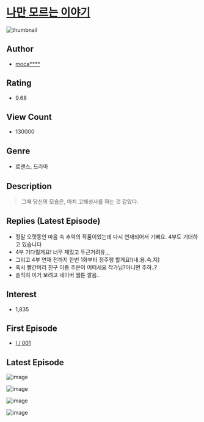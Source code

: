# [나만 모르는 이야기](https://comic.naver.com/bestChallenge/list?titleId=571243)
![thumbnail](https://image-comic.pstatic.net/user_contents_data/challenge_comic/2022/08/26/257526/thumbnail_202x16466ab39ae_3c5e_4567_abe7_dad642c3596d_00001362.JPEG)

## Author
- [moca****](https://comic.naver.com/artistTitle?id=257526)

## Rating
- 9.68

## View Count
- 130000

## Genre
- 로맨스, 드라마

## Description
> 그때 당신의 모습은, 마치 고해성사를 하는 것 같았다.

## Replies (Latest Episode)
- 정말 오랫동안 마음 속 추억의 작품이었는데 다시 연재되어서 기뻐요. 4부도 기대하고 있습니다
- 4부 기다릴게요! 너무 재밌고 두근거려유,,,
- 그리고 4부 연재 전까지 한번 1화부터 정주행 할게요!(내.용.숙.지)
- 혹시 빨간머리 친구 이름 주은이 어떠세요 작가님?아니면 주하..?
- 솔직히 이거 보려고 네이버 웹툰 깔음..

## Interest
- 1,835

## First Episode
- [I / 001](https://comic.naver.com/bestChallenge/detail?titleId=571243&no=1)

## Latest Episode
![image](https://image-comic.pstatic.net/user_contents_data/challenge_comic/2023/02/17/257526/upload_7018073006000126256.jpeg)

![image](https://image-comic.pstatic.net/user_contents_data/challenge_comic/2023/02/17/257526/upload_3691091742535398199.jpeg)

![image](https://image-comic.pstatic.net/user_contents_data/challenge_comic/2023/02/17/257526/upload_3546978753533259828.jpeg)

![image](https://image-comic.pstatic.net/user_contents_data/challenge_comic/2023/02/17/257526/upload_3832907645692568162.jpeg)
